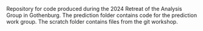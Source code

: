 Repository for code produced during the 2024 Retreat of the Analysis Group in Gothenburg.
The prediction folder contains code for the prediction work group. The scratch folder contains files from the git workshop.
